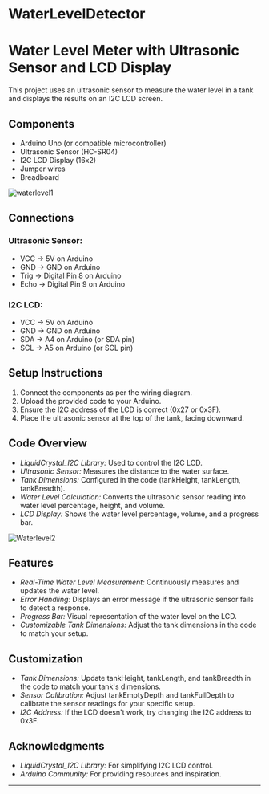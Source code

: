 # WaterLevelDetector
# Water Level Meter with Ultrasonic Sensor and LCD Display   

This project uses an ultrasonic sensor to measure the water level in a tank and displays the results on an I2C LCD screen. 
 
## Components
- Arduino Uno (or compatible microcontroller)
- Ultrasonic Sensor (HC-SR04)
- I2C LCD Display (16x2)
- Jumper wires
- Breadboard 
  
![waterlevel1](https://github.com/user-attachments/assets/457a41df-8af7-408f-9c16-acb77887c881)


## Connections
### Ultrasonic Sensor:
- VCC → 5V on Arduino
- GND → GND on Arduino
- Trig → Digital Pin 8 on Arduino
- Echo → Digital Pin 9 on Arduino

### I2C LCD:
- VCC → 5V on Arduino
- GND → GND on Arduino
- SDA → A4 on Arduino (or SDA pin)
- SCL → A5 on Arduino (or SCL pin)

## Setup Instructions
1. Connect the components as per the wiring diagram.
2. Upload the provided code to your Arduino.
3. Ensure the I2C address of the LCD is correct (0x27 or 0x3F).
4. Place the ultrasonic sensor at the top of the tank, facing downward.

## Code Overview
- *LiquidCrystal_I2C Library:* Used to control the I2C LCD.
- *Ultrasonic Sensor:* Measures the distance to the water surface.
- *Tank Dimensions:* Configured in the code (tankHeight, tankLength, tankBreadth).
- *Water Level Calculation:* Converts the ultrasonic sensor reading into water level percentage, height, and volume.
- *LCD Display:* Shows the water level percentage, volume, and a progress bar.


![Waterlevel2](https://github.com/user-attachments/assets/290c3752-c21a-4423-a35a-2fa003edae64)


## Features
- *Real-Time Water Level Measurement:* Continuously measures and updates the water level.
- *Error Handling:* Displays an error message if the ultrasonic sensor fails to detect a response.
- *Progress Bar:* Visual representation of the water level on the LCD.
- *Customizable Tank Dimensions:* Adjust the tank dimensions in the code to match your setup.

## Customization
- *Tank Dimensions:* Update tankHeight, tankLength, and tankBreadth in the code to match your tank's dimensions.
- *Sensor Calibration:* Adjust tankEmptyDepth and tankFullDepth to calibrate the sensor readings for your specific setup.
- *I2C Address:* If the LCD doesn't work, try changing the I2C address to 0x3F.

## Acknowledgments
- *LiquidCrystal_I2C Library:* For simplifying I2C LCD control.
- *Arduino Community:* For providing resources and inspiration.

---
